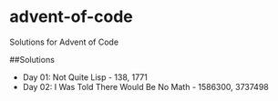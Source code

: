 # advent-of-code
Solutions for Advent of Code

##Solutions 
* Day 01: Not Quite Lisp - 138, 1771
* Day 02: I Was Told There Would Be No Math - 1586300, 3737498
